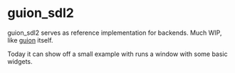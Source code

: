 # guion_sdl2

guion_sdl2 serves as reference implementation for backends. Much WIP, like [guion](https://github.com/ferionve/guion) itself.

Today it can show off a small example with runs a window with some basic widgets.